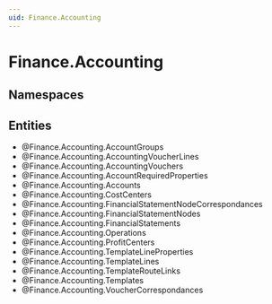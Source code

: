 ```yaml
---
uid: Finance.Accounting
---
```

# Finance.Accounting

## Namespaces

## Entities
- @Finance.Accounting.AccountGroups  
- @Finance.Accounting.AccountingVoucherLines  
- @Finance.Accounting.AccountingVouchers  
- @Finance.Accounting.AccountRequiredProperties  
- @Finance.Accounting.Accounts  
- @Finance.Accounting.CostCenters  
- @Finance.Accounting.FinancialStatementNodeCorrespondances  
- @Finance.Accounting.FinancialStatementNodes  
- @Finance.Accounting.FinancialStatements  
- @Finance.Accounting.Operations  
- @Finance.Accounting.ProfitCenters  
- @Finance.Accounting.TemplateLineProperties  
- @Finance.Accounting.TemplateLines  
- @Finance.Accounting.TemplateRouteLinks  
- @Finance.Accounting.Templates  
- @Finance.Accounting.VoucherCorrespondances  

